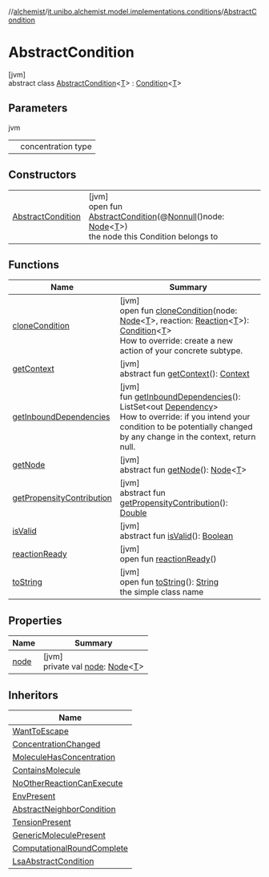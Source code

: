 //[alchemist](../../../index.md)/[it.unibo.alchemist.model.implementations.conditions](../index.md)/[AbstractCondition](index.md)

# AbstractCondition

[jvm]\
abstract class [AbstractCondition](index.md)<[T](index.md)> : [Condition](../../it.unibo.alchemist.model.interfaces/-condition/index.md)<[T](../../it.unibo.alchemist.model.implementations.movestrategies.speed/-interact-with-others/index.md)>

## Parameters

jvm

| | |
|---|---|
| <T> | concentration type |

## Constructors

| | |
|---|---|
| [AbstractCondition](-abstract-condition.md) | [jvm]<br>open fun [AbstractCondition](-abstract-condition.md)(@[Nonnull](https://docs.oracle.com/javase/8/docs/api/javax/annotation/Nonnull.html)()node: [Node](../../it.unibo.alchemist.model.interfaces/-node/index.md)<[T](../../it.unibo.alchemist.model.implementations.movestrategies.speed/-interact-with-others/index.md)>)<br>the node this Condition belongs to |

## Functions

| Name | Summary |
|---|---|
| [cloneCondition](clone-condition.md) | [jvm]<br>open fun [cloneCondition](clone-condition.md)(node: [Node](../../it.unibo.alchemist.model.interfaces/-node/index.md)<[T](../../it.unibo.alchemist.model.implementations.movestrategies.speed/-interact-with-others/index.md)>, reaction: [Reaction](../../it.unibo.alchemist.model.interfaces/-reaction/index.md)<[T](../../it.unibo.alchemist.model.implementations.movestrategies.speed/-interact-with-others/index.md)>): [Condition](../../it.unibo.alchemist.model.interfaces/-condition/index.md)<[T](../../it.unibo.alchemist.model.implementations.movestrategies.speed/-interact-with-others/index.md)><br>How to override: create a new action of your concrete subtype. |
| [getContext](../../it.unibo.alchemist.model.interfaces/-condition/get-context.md) | [jvm]<br>abstract fun [getContext](../../it.unibo.alchemist.model.interfaces/-condition/get-context.md)(): [Context](../../it.unibo.alchemist.model.interfaces/-context/index.md) |
| [getInboundDependencies](get-inbound-dependencies.md) | [jvm]<br>fun [getInboundDependencies](get-inbound-dependencies.md)(): ListSet<out [Dependency](../../it.unibo.alchemist.model.interfaces/-dependency/index.md)><br>How to override: if you intend your condition to be potentially changed by any change in the context, return null. |
| [getNode](../../it.unibo.alchemist.model.interfaces/-condition/get-node.md) | [jvm]<br>abstract fun [getNode](../../it.unibo.alchemist.model.interfaces/-condition/get-node.md)(): [Node](../../it.unibo.alchemist.model.interfaces/-node/index.md)<[T](../../it.unibo.alchemist.model.implementations.movestrategies.speed/-interact-with-others/index.md)> |
| [getPropensityContribution](../../it.unibo.alchemist.model.interfaces/-condition/get-propensity-contribution.md) | [jvm]<br>abstract fun [getPropensityContribution](../../it.unibo.alchemist.model.interfaces/-condition/get-propensity-contribution.md)(): [Double](https://kotlinlang.org/api/latest/jvm/stdlib/kotlin/-double/index.html) |
| [isValid](../../it.unibo.alchemist.model.interfaces/-condition/is-valid.md) | [jvm]<br>abstract fun [isValid](../../it.unibo.alchemist.model.interfaces/-condition/is-valid.md)(): [Boolean](https://kotlinlang.org/api/latest/jvm/stdlib/kotlin/-boolean/index.html) |
| [reactionReady](../../it.unibo.alchemist.model.interfaces/-condition/reaction-ready.md) | [jvm]<br>open fun [reactionReady](../../it.unibo.alchemist.model.interfaces/-condition/reaction-ready.md)() |
| [toString](to-string.md) | [jvm]<br>open fun [toString](to-string.md)(): [String](https://docs.oracle.com/javase/8/docs/api/java/lang/String.html)<br>the simple class name |

## Properties

| Name | Summary |
|---|---|
| [node](node.md) | [jvm]<br>private val [node](node.md): [Node](../../it.unibo.alchemist.model.interfaces/-node/index.md)<[T](../../it.unibo.alchemist.model.implementations.movestrategies.speed/-interact-with-others/index.md)> |

## Inheritors

| Name |
|---|
| [WantToEscape](../-want-to-escape/index.md) |
| [ConcentrationChanged](../-concentration-changed/index.md) |
| [MoleculeHasConcentration](../-molecule-has-concentration/index.md) |
| [ContainsMolecule](../-contains-molecule/index.md) |
| [NoOtherReactionCanExecute](../-no-other-reaction-can-execute/index.md) |
| [EnvPresent](../-env-present/index.md) |
| [AbstractNeighborCondition](../-abstract-neighbor-condition/index.md) |
| [TensionPresent](../-tension-present/index.md) |
| [GenericMoleculePresent](../-generic-molecule-present/index.md) |
| [ComputationalRoundComplete](../-computational-round-complete/index.md) |
| [LsaAbstractCondition](../-lsa-abstract-condition/index.md) |
